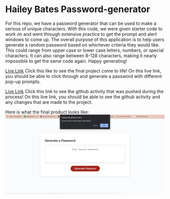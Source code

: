# Hailey Bates Password-generator

For this repo, we have a password generator that can be used to make a serious of unique characters. With this code, we were given starter code to work on and went through extensive practice to get the prompt and alert windows to come up. The overall purpose of this application is to help users generate a random password based on whichever criteria they would like. This could range from upper case or lower case letters, numbers, or special characters. It can also range between 8-128 characters, making it nearly impossible to get the same code again. Happy generating! 


[Live Link](https://haileyrb25.github.io/Password-generator/)
Click this like to see the final project come to life! On this live link, you should be able to click through and generate a password with different pop-up prompts.

[Live Link](https://github.com/haileyrb25/Password-generator)
Click this link to see the github activity that was pushed during the process! On this live link, you should be able to see the github activity and any changes that are made to the project.



Here is what the final product looks like:
![screenshot](./assets/images/password%20screenshots.jpg)




